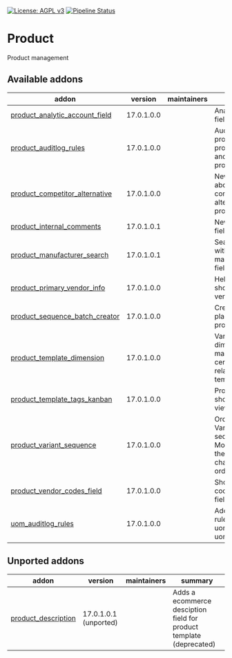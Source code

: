 [![License: AGPL v3](https://img.shields.io/badge/License-AGPL%20v3-blue.svg)](https://www.gnu.org/licenses/agpl-3.0)
[![Pipeline Status](https://gitlab.com/tawasta/odoo/product/badges/17.0-dev/pipeline.svg)](https://gitlab.com/tawasta/odoo/product/-/pipelines/)

Product
=======
Product management

[//]: # (addons)

Available addons
----------------
addon | version | maintainers | summary
--- | --- | --- | ---
[product_analytic_account_field](product_analytic_account_field/) | 17.0.1.0.0 |  | Analytic account field for products
[product_auditlog_rules](product_auditlog_rules/) | 17.0.1.0.0 |  | Audit log rules for product.product, product.template and product.category
[product_competitor_alternative](product_competitor_alternative/) | 17.0.1.0.0 |  | New field for info about competitor's alternative product
[product_internal_comments](product_internal_comments/) | 17.0.1.0.1 |  | New comments field for product
[product_manufacturer_search](product_manufacturer_search/) | 17.0.1.0.1 |  | Search products with manufacturer fields
[product_primary_vendor_info](product_primary_vendor_info/) | 17.0.1.0.0 |  | Helper fields for showing primary vendor's info
[product_sequence_batch_creator](product_sequence_batch_creator/) | 17.0.1.0.0 |  | Create a batch of placeholder products
[product_template_dimension](product_template_dimension/) | 17.0.1.0.0 |  | Variant dimensions are managed centrally in the related product template
[product_template_tags_kanban](product_template_tags_kanban/) | 17.0.1.0.0 |  | Product tags shown on Kanban view
[product_variant_sequence](product_variant_sequence/) | 17.0.1.0.0 |  | Order Product Variants based on sequence_variant. Move products in the tree view to change their order
[product_vendor_codes_field](product_vendor_codes_field/) | 17.0.1.0.0 |  | Show all vendor codes in a single field
[uom_auditlog_rules](uom_auditlog_rules/) | 17.0.1.0.0 |  | Adds audit log rules for uom.uom and uom.category


Unported addons
---------------
addon | version | maintainers | summary
--- | --- | --- | ---
[product_description](product_description/) | 17.0.1.0.1 (unported) |  | Adds a ecommerce desciption field for product template (deprecated)

[//]: # (end addons)
